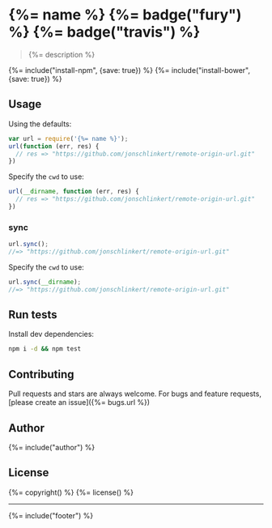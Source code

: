 # {%= name %} {%= badge("fury") %} {%= badge("travis") %}

> {%= description %}

{%= include("install-npm", {save: true}) %}
{%= include("install-bower", {save: true}) %}

## Usage

Using the defaults:

```js
var url = require('{%= name %}');
url(function (err, res) {
  // res => "https://github.com/jonschlinkert/remote-origin-url.git"
})
```

Specify the `cwd` to use:

```js
url(__dirname, function (err, res) {
  // res => "https://github.com/jonschlinkert/remote-origin-url.git"
})
```

### sync

```js
url.sync();
//=> "https://github.com/jonschlinkert/remote-origin-url.git"
```

Specify the `cwd` to use:


```js
url.sync(__dirname);
//=> "https://github.com/jonschlinkert/remote-origin-url.git"
```


## Run tests

Install dev dependencies:

```bash
npm i -d && npm test
```

## Contributing
Pull requests and stars are always welcome. For bugs and feature requests, [please create an issue]({%= bugs.url %})

## Author
{%= include("author") %}

## License
{%= copyright() %}
{%= license() %}

***

{%= include("footer") %}
